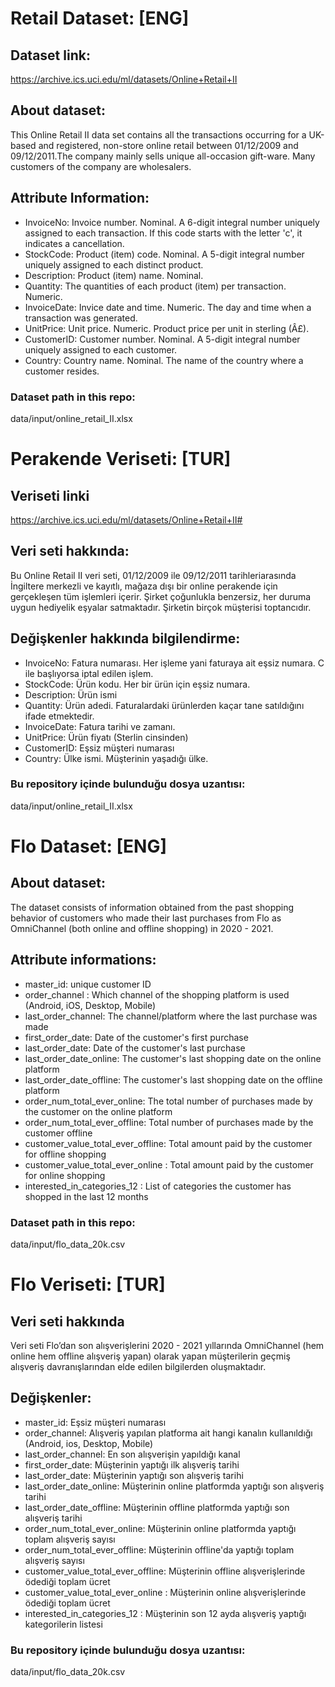 # Retail Dataset: [ENG]


## Dataset link:
https://archive.ics.uci.edu/ml/datasets/Online+Retail+II

## About dataset:
This Online Retail II data set contains all the transactions occurring for a UK-based and registered, non-store online retail between 01/12/2009 and 09/12/2011.The company mainly sells unique all-occasion gift-ware. Many customers of the company are wholesalers.

## Attribute Information:
- InvoiceNo:   Invoice number. Nominal. A 6-digit integral number uniquely assigned to each transaction. If this code starts with the letter 'c', it indicates a cancellation.
- StockCode:   Product (item) code. Nominal. A 5-digit integral number uniquely assigned to each distinct product.
- Description: Product (item) name. Nominal.
- Quantity:    The quantities of each product (item) per transaction. Numeric.
- InvoiceDate: Invice date and time. Numeric. The day and time when a transaction was generated.
- UnitPrice:   Unit price. Numeric. Product price per unit in sterling (Â£).
- CustomerID:  Customer number. Nominal. A 5-digit integral number uniquely assigned to each customer.
- Country:     Country name. Nominal. The name of the country where a customer resides.

### Dataset path in this repo: 
data/input/online_retail_II.xlsx


# Perakende Veriseti: [TUR]

## Veriseti linki
https://archive.ics.uci.edu/ml/datasets/Online+Retail+II#

## Veri seti hakkında:
Bu Online Retail II veri seti, 01/12/2009 ile 09/12/2011 tarihleri ​​arasında İngiltere merkezli ve kayıtlı, mağaza dışı bir online perakende için gerçekleşen tüm işlemleri içerir. Şirket çoğunlukla benzersiz, her duruma uygun hediyelik eşyalar satmaktadır. Şirketin birçok müşterisi toptancıdır.

## Değişkenler hakkında bilgilendirme:
- InvoiceNo:    Fatura numarası. Her işleme yani faturaya ait eşsiz numara. C ile başlıyorsa iptal edilen işlem.
- StockCode:    Ürün kodu. Her bir ürün için eşsiz numara.
- Description:  Ürün ismi
- Quantity:     Ürün adedi. Faturalardaki ürünlerden kaçar tane satıldığını ifade etmektedir.
- InvoiceDate:  Fatura tarihi ve zamanı.
- UnitPrice:    Ürün fiyatı (Sterlin cinsinden)
- CustomerID:   Eşsiz müşteri numarası
- Country:      Ülke ismi. Müşterinin yaşadığı ülke.

### Bu repository içinde bulunduğu dosya uzantısı:
data/input/online_retail_II.xlsx


# Flo Dataset: [ENG]

## About dataset:
The dataset consists of information obtained from the past shopping behavior of customers who made their last purchases from Flo as OmniChannel (both online and offline shopping) in 2020 - 2021.

## Attribute informations:
- master_id:                         unique customer ID
- order_channel :                    Which channel of the shopping platform is used (Android, iOS, Desktop, Mobile)
- last_order_channel:                The channel/platform where the last purchase was made
- first_order_date:                  Date of the customer's first purchase
- last_order_date:                   Date of the customer's last purchase
- last_order_date_online:            The customer's last shopping date on the online platform
- last_order_date_offline:           The customer's last shopping date on the offline platform
- order_num_total_ever_online:       The total number of purchases made by the customer on the online platform
- order_num_total_ever_offline:      Total number of purchases made by the customer offline
- customer_value_total_ever_offline: Total amount paid by the customer for offline shopping
- customer_value_total_ever_online : Total amount paid by the customer for online shopping
- interested_in_categories_12 :      List of categories the customer has shopped in the last 12 months

### Dataset path in this repo:
data/input/flo_data_20k.csv


# Flo Veriseti: [TUR]

## Veri seti hakkında
Veri seti Flo’dan son alışverişlerini 2020 - 2021 yıllarında OmniChannel (hem online hem offline alışveriş yapan) olarak yapan müşterilerin geçmiş alışveriş davranışlarından elde edilen bilgilerden oluşmaktadır.

## Değişkenler:
- master_id:                         Eşsiz müşteri numarası
- order_channel:                     Alışveriş yapılan platforma ait hangi kanalın kullanıldığı (Android, ios, Desktop, Mobile)
- last_order_channel:                En son alışverişin yapıldığı kanal
- first_order_date:                  Müşterinin yaptığı ilk alışveriş tarihi
- last_order_date:                   Müşterinin yaptığı son alışveriş tarihi
- last_order_date_online:            Müşterinin online platformda yaptığı son alışveriş tarihi
- last_order_date_offline:           Müşterinin offline platformda yaptığı son alışveriş tarihi
- order_num_total_ever_online:       Müşterinin online platformda yaptığı toplam alışveriş sayısı
- order_num_total_ever_offline:      Müşterinin offline'da yaptığı toplam alışveriş sayısı
- customer_value_total_ever_offline: Müşterinin offline alışverişlerinde ödediği toplam ücret
- customer_value_total_ever_online : Müşterinin online alışverişlerinde ödediği toplam ücret
- interested_in_categories_12 :      Müşterinin son 12 ayda alışveriş yaptığı kategorilerin listesi

### Bu repository içinde bulunduğu dosya uzantısı:
data/input/flo_data_20k.csv



